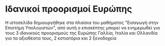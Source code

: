 # Ιδανικοί προορισμοί Ευρώπης 

Η ιστοσελίδα δημιουργήθηκε στα πλαίσια του μαθήματος "Εισαγωγή στην Επιστήμη Υπολογιστών", από αυτή ο επισκέπτης μπορεί να ενημερωθεί για τους 3 ιδανικούς προορισμούς της Ευρώπης Γαλλία, Ιταλία και Ολλανδία για τα αξιοθέατα τους, 2 εστιατόρια και 2 ξενοδοχεία 


